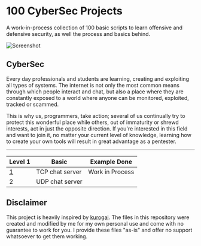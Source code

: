 # 100 CyberSec Projects

A work-in-process collection of 100 basic scripts to learn offensive and defensive security, as well the process and basics behind. 

![Screenshot](https://i.imgur.com/m5UJ4Ye.jpeg)

## CyberSec
Every day professionals and students are learning, creating and exploiting all types of systems. The internet is not only the most common means through which people interact and chat, but also a place where they are constantly exposed to a world where anyone can be monitored, exploited, tracked or scammed.

This is why us, programmers, take action; several of us continually try to protect this wonderful place while others, out of immaturity or shrewd interests, act in just the opposite direction. If you're interested in this field and want to join it, no matter your current level of knowledge, learning how to create your own tools will result in great advantage as a pentester.

-------------------------------------------------------------------------------------------------------------------------------------------
Level 1 | Basic | Example Done
------------------------------------------------|------------------------------------------------|-----------------------------------------
[1](/projects/1%20TCP%20chat) | TCP chat server | Work in Process
2 | UDP chat server | 


## Disclaimer
This project is heavily inspired by [kurogai](https://github.com/kurogai/100-redteam-projects). The files in this repository were created and modified by me for my own personal use and come with no guarantee to work for you. I provide these files "as-is" and offer no support whatsoever to get them working. 
